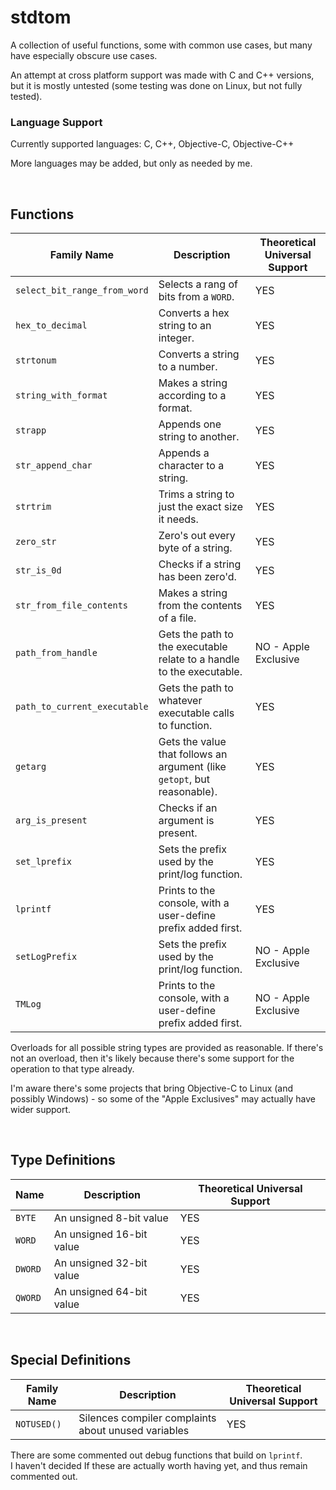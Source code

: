 # stdtom
A collection of useful functions, some with common use cases, but many have especially obscure use cases.

An attempt at cross platform support was made with C and C++ versions, but it is mostly untested (some testing was done on Linux, but not fully tested).

### Language Support
Currently supported languages: C, C++, Objective-C, Objective-C++

More languages may be added, but only as needed by me.

<br>

## Functions
| Family Name | Description | Theoretical Universal Support
|-------------|---------------|-------------|
| `select_bit_range_from_word` | Selects a rang of bits from a `WORD`. | YES |
| `hex_to_decimal` | Converts a hex string to an integer. | YES |
| `strtonum` | Converts a string to a number. | YES |
| `string_with_format` | Makes a string according to a format. | YES |
| `strapp` | Appends one string to another. | YES |
| `str_append_char` | Appends a character to a string. | YES |
| `strtrim` | Trims a string to just the exact size it needs. | YES |
| `zero_str` | Zero's out every byte of a string. | YES |
| `str_is_0d` | Checks if a string has been zero'd. | YES |
| `str_from_file_contents` | Makes a string from the contents of a file. | YES |
| `path_from_handle` | Gets the path to the executable relate to a handle to the executable. | NO - Apple Exclusive
| `path_to_current_executable` | Gets the path to whatever executable calls to function. | YES |
| `getarg` | Gets the value that follows an argument (like `getopt`, but reasonable). | YES |
| `arg_is_present` | Checks if an argument is present. | YES |
| `set_lprefix` | Sets the prefix used by the print/log function. | YES |
| `lprintf` | Prints to the console, with a user-define prefix added first. | YES |
| `setLogPrefix` | Sets the prefix used by the print/log function. | NO - Apple Exclusive |
| `TMLog` | Prints to the console, with a user-define prefix added first. | NO - Apple Exclusive

Overloads for all possible string types are provided as reasonable. If there's not an overload, then it's likely because there's some support for the operation to that type already.

I'm aware there's some projects that bring Objective-C to Linux (and possibly Windows) - so some of the "Apple Exclusives" may actually have wider support.

<br>

## Type Definitions
| Name | Description | Theoretical Universal Support
|-------------|---------------|-------------|
| `BYTE`      | An unsigned 8-bit value | YES |
| `WORD`      | An unsigned 16-bit value | YES |
| `DWORD`     | An unsigned 32-bit value | YES |
| `QWORD`     | An unsigned 64-bit value | YES |

<br>

## Special Definitions

| Family Name | Description | Theoretical Universal Support
|-------------|---------------|-------------|
| `NOTUSED()` | Silences compiler complaints about unused variables | YES |

There are some commented out debug functions that build on `lprintf`. <br>I haven't decided If these are actually worth having yet, and thus remain commented out.